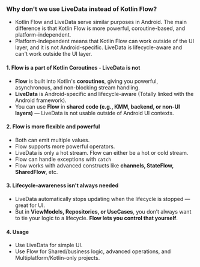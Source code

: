 
### Why don't we use LiveData instead of Kotlin Flow?
- Kotlin Flow and LiveData serve similar purposes in Android. The main difference is that Kotlin Flow is more powerful, coroutine-based, and platform-independent.
- Platform-independent means that Kotlin Flow can work outside of the UI layer, and it is not Android-specific. LiveData is lifecycle-aware and can't work outside the UI layer.

#### 1. Flow is a part of Kotlin Coroutines - LiveData is not
- **Flow** is built into Kotlin's **coroutines**, giving you powerful, asynchronous, and non-blocking stream handling.
- **LiveData** is Android-specific and lifecycle-aware (Totally linked with the Android framework).
- You can use **Flow** in **shared code (e.g., KMM, backend, or non-UI layers)** — LiveData is not usable outside of Android UI contexts.

#### 2. Flow is more flexible and powerful
- Both can emit multiple values.
- Flow supports more powerful operators.
- LiveData is only a hot stream. Flow can either be a hot or cold stream.
- Flow can handle exceptions with `catch`
- Flow works with advanced constructs like **channels, StateFlow, SharedFlow**, etc.

#### 3. Lifecycle-awareness isn't always needed
- LiveData automatically stops updating when the lifecycle is stopped — great for UI.
- But in **ViewModels, Repositories, or UseCases**, you don’t always want to tie your logic to a lifecycle. **Flow lets you control that yourself**.

#### 4. Usage
- Use LiveData for simple UI.
- Use Flow for Shared/business logic, advanced operations, and Multiplatform/Kotlin-only projects.